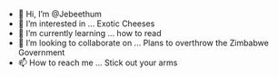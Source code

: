 - 👋 Hi, I’m @Jebeethum
- 👀 I’m interested in ... Exotic Cheeses
- 🌱 I’m currently learning ... how to read
- 💞️ I’m looking to collaborate on ... Plans to overthrow the Zimbabwe Government
- 📫 How to reach me ... Stick out your arms

<!---
Jebeethum/Jebeethum is a ✨ special ✨ repository because its `README.md` (this file) appears on your GitHub profile.
You can click the Preview link to take a look at your changes.
--->

